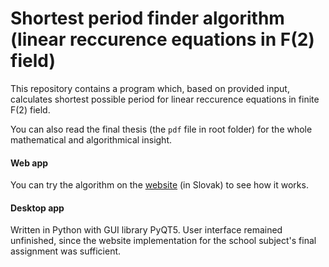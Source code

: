 # Shortest period finder algorithm (linear reccurence equations in F(2) field) 
This repository contains a program which, based on provided input, calculates shortest possible period for linear reccurence equations in finite F(2) field.

You can also read the final thesis (the `pdf` file in root folder) for the whole mathematical and algorithmical insight.

#### Web app
You can try the algorithm on the [website](https://ral.netlify.app) (in Slovak) to see how it works.

#### Desktop app
Written in Python with GUI library PyQT5. User interface remained unfinished, since the website implementation for the school subject's final assignment was sufficient.
